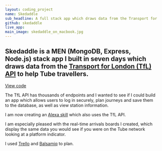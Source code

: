 ```yaml
---
layout: coding_project
name: Skedaddle
sub_headline: A full stack app which draws data from the Transport for London (TfL) API to help Tube travellers.
github: skedaddle
live_app:
main_image: skedaddle_on_macbook.jpg
---
```


## Skedaddle is a MEN (MongoDB, Express, Node.js) stack app I built in seven days which draws data from the [Transport for London (TfL) API](https://api.tfl.gov.uk) to help Tube travellers.

<!-- <a href="http://suzeshardlow.com/skedaddle">Launch app</a> -->

[View code](https://github.com/SuzeShardlow/skedaddle)

The TfL API has thousands of endpoints and I wanted to see if I could build an app which allows users to log in securely, plan journeys and save them to the database, as well as view station information.

I am now creating an [Alexa skill](https://github.com/SuzeShardlow/alexa_skill_skedaddle) which also uses the TfL API.

I am especially pleased with the real-time arrivals boards I created, which display the same data you would see if you were on the Tube network looking at a platform indicator.

I used [Trello](https://trello.com) and [Balsamiq](https://balsamiq.com) to plan.
